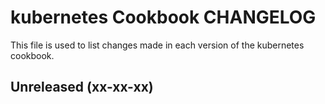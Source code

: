 # kubernetes Cookbook CHANGELOG

This file is used to list changes made in each version of the kubernetes cookbook.

## Unreleased (xx-xx-xx)